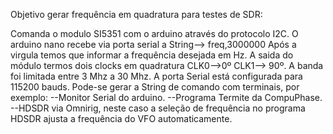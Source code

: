 
Objetivo gerar frequência em quadratura para testes de SDR:

Comanda o modulo SI5351 com o arduino através do protocolo I2C.
O arduino nano recebe via porta serial a 
String-->  freq,3000000
Após a virgula temos que informar a frequência desejada em Hz.
A saida do módulo termos dois clocks em quadratura
 CLK0-->0º 
 CLK1--> 90º.
A banda foi limitada entre 3 Mhz a 30 Mhz.
A porta Serial está configurada para 115200 bauds.
Pode-se gerar a String de comando com terminais, por exemplo:
--Monitor Serial do arduino.
--Programa Termite da CompuPhase.
--HDSDR via Omnirig, neste caso a seleção de frequência no programa HDSDR ajusta a frequência do VFO automaticamente. 


